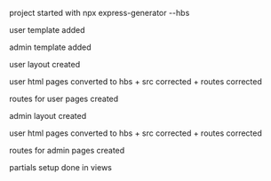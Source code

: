 project started with npx express-generator --hbs

user template added

admin template added

user layout created

user html pages converted to hbs + src corrected + routes corrected

routes for user pages created

admin layout created

user html pages converted to hbs + src corrected + routes corrected

routes for admin pages created

partials setup done in views



